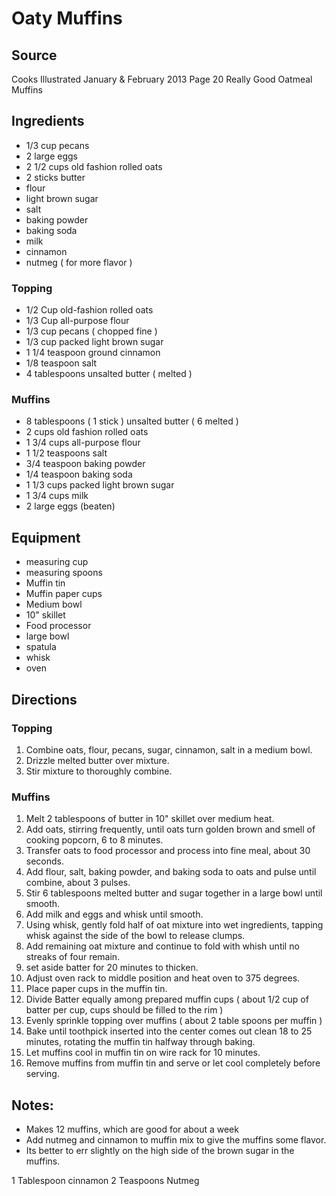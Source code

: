 # Oaty Muffins

## Source

Cooks Illustrated January & February 2013
Page 20
Really Good Oatmeal Muffins

## Ingredients

- 1/3 cup pecans
- 2 large eggs
- 2 1/2 cups old fashion rolled oats
- 2 sticks butter
- flour
- light brown sugar
- salt
- baking powder
- baking soda
- milk
- cinnamon
- nutmeg ( for more flavor )

### Topping

- 1/2 Cup old-fashion rolled oats
- 1/3 Cup all-purpose flour
- 1/3 cup pecans ( chopped fine )
- 1/3 cup packed light brown sugar
- 1 1/4 teaspoon ground cinnamon
- 1/8 teaspoon salt
- 4 tablespoons unsalted butter ( melted )

### Muffins

- 8 tablespoons ( 1 stick ) unsalted butter ( 6 melted )
- 2 cups old fashion rolled oats
- 1 3/4 cups all-purpose flour
- 1 1/2 teaspoons salt
- 3/4 teaspoon baking powder
- 1/4 teaspoon baking soda
- 1 1/3 cups packed light brown sugar
- 1 3/4 cups milk
- 2 large eggs (beaten)

## Equipment

- measuring cup
- measuring spoons
- Muffin tin
- Muffin paper cups
- Medium bowl
- 10" skillet
- Food processor
- large bowl
- spatula
- whisk
- oven

## Directions

### Topping

1. Combine oats, flour, pecans, sugar, cinnamon, salt in a medium bowl.
1. Drizzle melted butter over mixture.
1. Stir mixture to thoroughly combine.

### Muffins

1. Melt 2 tablespoons of butter in 10" skillet over medium heat.
1. Add oats, stirring frequently, until oats turn golden brown and smell of cooking popcorn, 6 to 8 minutes.
1. Transfer oats to food processor and process into fine meal, about 30 seconds.
1. Add flour, salt, baking powder, and baking soda to oats and pulse until combine, about 3 pulses.
1. Stir 6 tablespoons melted butter and sugar together in a large bowl until smooth.
1. Add milk and eggs and whisk until smooth.
1. Using whisk, gently fold half of oat mixture into wet ingredients, tapping whisk against the side of the bowl to release clumps.
1. Add remaining oat mixture and continue to fold with whish until no streaks of four remain.
1. set aside batter for 20 minutes to thicken.
1. Adjust oven rack to middle position and heat oven to 375 degrees.
1. Place paper cups in the muffin tin.
1. Divide Batter equally among prepared muffin cups ( about 1/2 cup of batter per cup, cups should be filled to the rim )
1. Evenly sprinkle topping over muffins ( about 2 table spoons per muffin )
1. Bake until toothpick inserted into the center comes out clean 18 to 25 minutes, rotating the muffin tin halfway through baking.
1. Let muffins cool in muffin tin on wire rack for 10 minutes.
1. Remove muffins from muffin tin and serve or let cool completely before serving.


## Notes:

- Makes 12 muffins, which are good for about a week
- Add nutmeg and cinnamon to muffin mix to give the muffins some flavor.
- Its better to err slightly on the high side of the brown sugar in the muffins.

1 Tablespoon cinnamon
2 Teaspoons Nutmeg
